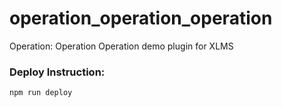 # operation_operation_operation
Operation: Operation Operation demo plugin for XLMS

### Deploy Instruction:
`npm run deploy`

